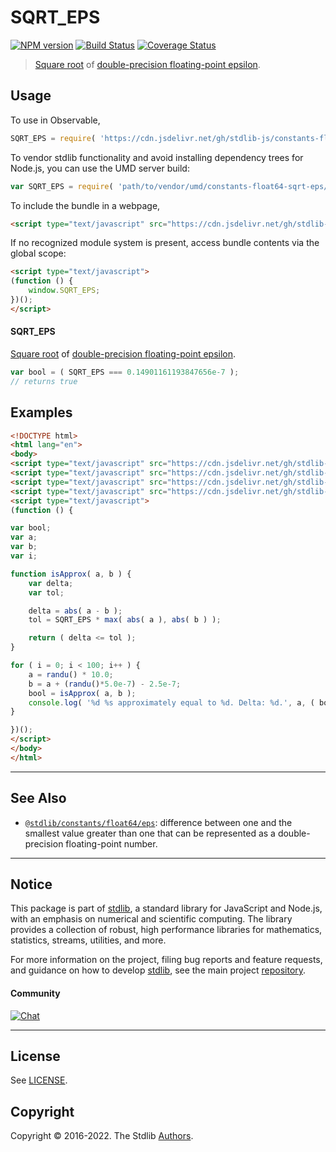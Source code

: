 <!--

@license Apache-2.0

Copyright (c) 2018 The Stdlib Authors.

Licensed under the Apache License, Version 2.0 (the "License");
you may not use this file except in compliance with the License.
You may obtain a copy of the License at

   http://www.apache.org/licenses/LICENSE-2.0

Unless required by applicable law or agreed to in writing, software
distributed under the License is distributed on an "AS IS" BASIS,
WITHOUT WARRANTIES OR CONDITIONS OF ANY KIND, either express or implied.
See the License for the specific language governing permissions and
limitations under the License.

-->

# SQRT_EPS

[![NPM version][npm-image]][npm-url] [![Build Status][test-image]][test-url] [![Coverage Status][coverage-image]][coverage-url] <!-- [![dependencies][dependencies-image]][dependencies-url] -->

> [Square root][@stdlib/math/base/special/sqrt] of [double-precision floating-point epsilon][@stdlib/constants/float64/eps].



<section class="usage">

## Usage

To use in Observable,

```javascript
SQRT_EPS = require( 'https://cdn.jsdelivr.net/gh/stdlib-js/constants-float64-sqrt-eps@umd/browser.js' )
```

To vendor stdlib functionality and avoid installing dependency trees for Node.js, you can use the UMD server build:

```javascript
var SQRT_EPS = require( 'path/to/vendor/umd/constants-float64-sqrt-eps/index.js' )
```

To include the bundle in a webpage,

```html
<script type="text/javascript" src="https://cdn.jsdelivr.net/gh/stdlib-js/constants-float64-sqrt-eps@umd/browser.js"></script>
```

If no recognized module system is present, access bundle contents via the global scope:

```html
<script type="text/javascript">
(function () {
    window.SQRT_EPS;
})();
</script>
```

#### SQRT_EPS

[Square root][@stdlib/math/base/special/sqrt] of [double-precision floating-point epsilon][@stdlib/constants/float64/eps].

```javascript
var bool = ( SQRT_EPS === 0.14901161193847656e-7 );
// returns true
```

</section>

<!-- /.usage -->

<section class="examples">

## Examples

<!-- eslint no-undef: "error" -->

```html
<!DOCTYPE html>
<html lang="en">
<body>
<script type="text/javascript" src="https://cdn.jsdelivr.net/gh/stdlib-js/math-base-special-abs@umd/browser.js"></script>
<script type="text/javascript" src="https://cdn.jsdelivr.net/gh/stdlib-js/math-base-special-max@umd/browser.js"></script>
<script type="text/javascript" src="https://cdn.jsdelivr.net/gh/stdlib-js/random-base-randu@umd/browser.js"></script>
<script type="text/javascript" src="https://cdn.jsdelivr.net/gh/stdlib-js/constants-float64-sqrt-eps@umd/browser.js"></script>
<script type="text/javascript">
(function () {

var bool;
var a;
var b;
var i;

function isApprox( a, b ) {
    var delta;
    var tol;

    delta = abs( a - b );
    tol = SQRT_EPS * max( abs( a ), abs( b ) );

    return ( delta <= tol );
}

for ( i = 0; i < 100; i++ ) {
    a = randu() * 10.0;
    b = a + (randu()*5.0e-7) - 2.5e-7;
    bool = isApprox( a, b );
    console.log( '%d %s approximately equal to %d. Delta: %d.', a, ( bool ) ? 'is' : 'is not', b, abs( a - b ) );
}

})();
</script>
</body>
</html>
```

</section>

<!-- /.examples -->

<!-- C interface documentation. -->



<!-- Section for related `stdlib` packages. Do not manually edit this section, as it is automatically populated. -->

<section class="related">

* * *

## See Also

-   <span class="package-name">[`@stdlib/constants/float64/eps`][@stdlib/constants/float64/eps]</span><span class="delimiter">: </span><span class="description">difference between one and the smallest value greater than one that can be represented as a double-precision floating-point number.</span>

</section>

<!-- /.related -->

<!-- Section for all links. Make sure to keep an empty line after the `section` element and another before the `/section` close. -->


<section class="main-repo" >

* * *

## Notice

This package is part of [stdlib][stdlib], a standard library for JavaScript and Node.js, with an emphasis on numerical and scientific computing. The library provides a collection of robust, high performance libraries for mathematics, statistics, streams, utilities, and more.

For more information on the project, filing bug reports and feature requests, and guidance on how to develop [stdlib][stdlib], see the main project [repository][stdlib].

#### Community

[![Chat][chat-image]][chat-url]

---

## License

See [LICENSE][stdlib-license].


## Copyright

Copyright &copy; 2016-2022. The Stdlib [Authors][stdlib-authors].

</section>

<!-- /.stdlib -->

<!-- Section for all links. Make sure to keep an empty line after the `section` element and another before the `/section` close. -->

<section class="links">

[npm-image]: http://img.shields.io/npm/v/@stdlib/constants-float64-sqrt-eps.svg
[npm-url]: https://npmjs.org/package/@stdlib/constants-float64-sqrt-eps

[test-image]: https://github.com/stdlib-js/constants-float64-sqrt-eps/actions/workflows/test.yml/badge.svg?branch=v0.0.8
[test-url]: https://github.com/stdlib-js/constants-float64-sqrt-eps/actions/workflows/test.yml?query=branch:v0.0.8

[coverage-image]: https://img.shields.io/codecov/c/github/stdlib-js/constants-float64-sqrt-eps/main.svg
[coverage-url]: https://codecov.io/github/stdlib-js/constants-float64-sqrt-eps?branch=main

<!--

[dependencies-image]: https://img.shields.io/david/stdlib-js/constants-float64-sqrt-eps.svg
[dependencies-url]: https://david-dm.org/stdlib-js/constants-float64-sqrt-eps/main

-->

[chat-image]: https://img.shields.io/gitter/room/stdlib-js/stdlib.svg
[chat-url]: https://gitter.im/stdlib-js/stdlib/

[stdlib]: https://github.com/stdlib-js/stdlib

[stdlib-authors]: https://github.com/stdlib-js/stdlib/graphs/contributors

[umd]: https://github.com/umdjs/umd
[es-module]: https://developer.mozilla.org/en-US/docs/Web/JavaScript/Guide/Modules

[deno-url]: https://github.com/stdlib-js/constants-float64-sqrt-eps/tree/deno
[umd-url]: https://github.com/stdlib-js/constants-float64-sqrt-eps/tree/umd
[esm-url]: https://github.com/stdlib-js/constants-float64-sqrt-eps/tree/esm
[branches-url]: https://github.com/stdlib-js/constants-float64-sqrt-eps/blob/main/branches.md

[stdlib-license]: https://raw.githubusercontent.com/stdlib-js/constants-float64-sqrt-eps/main/LICENSE

[@stdlib/math/base/special/sqrt]: https://github.com/stdlib-js/math-base-special-sqrt/tree/umd

<!-- <related-links> -->

[@stdlib/constants/float64/eps]: https://github.com/stdlib-js/constants-float64-eps/tree/umd

<!-- </related-links> -->

</section>

<!-- /.links -->
